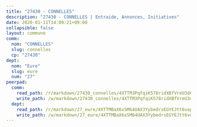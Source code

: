 ```yaml
---
title: "27430 - CONNELLES"
description: "27430 - CONNELLES | Entraide, Annonces, Initiatives"
date: 2020-01-11T14:09:21+09:00
collapsible: false
layout: commune
comm:
  nom: "CONNELLES"
  slug: connelles
  cp: "27430"
dept:
  nom: "Eure"
  slug: eure
  num: "27"
peerpad:
  comm:
    read_path: /r/markdown/27430_connelles/4XTTM3PqfqiK578ridXBfVreU3dCv83Wc3qJknxghFyxwmjh4
    write_path: /w/markdown/27430_connelles/4XTTM3PqfqiK578ridXBfVreU3dCv83Wc3qJknxghFyxwmjh4-K3TgUAV1TJvUV9bDpbpvFxrTJjX9rd5nUgSRLG3bnQSPLkrpiCbxUrPhxnQ3D17c9dquXbvEehHRxXJoPDxQYKBAjPnj9xeNmYQxvBrqrkMhBtNfNzmNzFMb4EyYYeBchtt4YzTC
  dept:
    read_path: /r/markdown/27_eure/4XTTMBaX6xSM64UAX3YybedrsEGYEJtt6vopdQsPEFtGijgwg
    write_path: /w/markdown/27_eure/4XTTMBaX6xSM64UAX3YybedrsEGYEJtt6vopdQsPEFtGijgwg-K3TgUmjy61Gu7ZFzjoVmiacXP2Rc4pq6sxVCYUX3mFQZWQw9yCKsEoAMagtuW4jJTYhK96DsWW4cPmZLagvQNZ34BscGcu4btrtJibt18c1mpqofaWe6Q3RartDiuMTjY7NrsH4r
---
```


